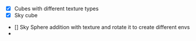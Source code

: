 - [x] Cubes with different texture types
- [x] Sky cube
- [] Sky Sphere addition with texture and rotate it to create different envs
- 